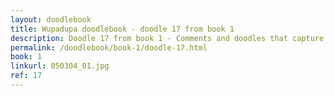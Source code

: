 ```yaml
---
layout: doodlebook
title: Wupadupa doodlebook - doodle 17 from book 1
description: Doodle 17 from book 1 - Comments and doodles that capture the essence of this event  
permalink: /doodlebook/book-1/doodle-17.html
book: 1
linkurl: 050304_01.jpg
ref: 17
---	  
```

																																																																							
